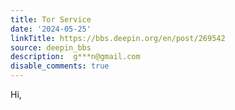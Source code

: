 ```yaml
---
title: Tor Service
date: '2024-05-25'
linkTitle: https://bbs.deepin.org/en/post/269542
source: deepin_bbs
description:  g***n@gmail.com 
disable_comments: true
---
```

Hi,
